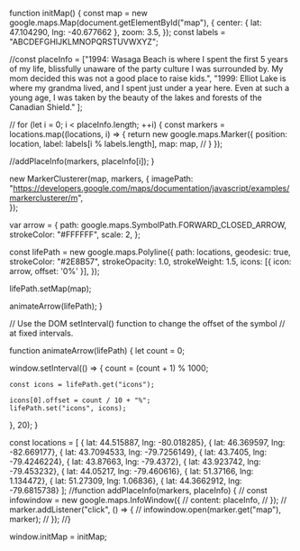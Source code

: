 function initMap() {
  const map = new google.maps.Map(document.getElementById("map"), {
    center: { lat:  47.104290, lng: -40.677662 },
    zoom: 3.5,
  });
  const labels = "ABCDEFGHIJKLMNOPQRSTUVWXYZ";
        
  //const placeInfo = ["1994: Wasaga Beach is where I spent the first 5 years of my life, blissfully unaware of the party culture I was surrounded by. My mom decided this was not a good place to raise kids.", 
    "1999: Elliot Lake is where my grandma lived, and I spent just under a year here. Even at such a young age, I was taken by the beauty of the lakes and forests of the Canadian Shield."
    ];

  // for (let i = 0; i < placeInfo.length; ++i) {
    const markers = locations.map((locations, i) => {
      return new google.maps.Marker({
        position: location,
        label: labels[i % labels.length],
        map: map,
  // }
    });
                
  //addPlaceInfo(markers, placeInfo[i]);
  }
        
  new MarkerClusterer(map, markers, {
    imagePath: "https://developers.google.com/maps/documentation/javascript/examples/markerclusterer/m",            
  });
        
  var arrow = {
    path: google.maps.SymbolPath.FORWARD_CLOSED_ARROW,
    strokeColor: "#FFFFFF",
    scale: 2,
  };

  const lifePath = new google.maps.Polyline({
    path: locations,
    geodesic: true,
    strokeColor: "#2E8B57",
    strokeOpacity: 1.0,
    strokeWeight: 1.5,
    icons: [{
      icon: arrow,
      offset: '0%'
    }],
  });

  lifePath.setMap(map);

  animateArrow(lifePath);
}

// Use the DOM setInterval() function to change the offset of the symbol
// at fixed intervals.

function animateArrow(lifePath) {
  let count = 0;

  window.setInterval(() => {
    count = (count + 1) % 1000;

    const icons = lifePath.get("icons");

    icons[0].offset = count / 10 + "%";
    lifePath.set("icons", icons);
  }, 20);
}

  const locations = [
    { lat: 44.515887, lng: -80.018285},
    { lat: 46.369597, lng: -82.669177},
    { lat: 43.7094533, lng: -79.7256149},
    { lat: 43.7405, lng: -79.4246224},
    { lat: 43.87663, lng: -79.4372},
    { lat: 43.923742, lng: -79.453232},
    { lat: 44.05217, lng: -79.460616},
    { lat: 51.37166, lng: 1.134472},
    { lat: 51.27309, lng: 1.06836},
    { lat: 44.3662912, lng: -79.6815738}
  ];
//function addPlaceInfo(markers, placeInfo) {
//  const infowindow = new google.maps.InfoWindow({
//    content: placeInfo,
//  });
//  marker.addListener("click", () => {
//    infowindow.open(marker.get("map"), marker);
//  });
//}

window.initMap = initMap;
      
